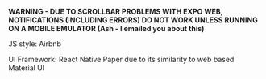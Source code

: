 **WARNING - DUE TO SCROLLBAR PROBLEMS WITH EXPO WEB, NOTIFICATIONS (INCLUDING ERRORS) DO NOT WORK UNLESS RUNNING ON A MOBILE EMULATOR (Ash - I emailed you about this)** 

JS style: Airbnb

UI Framework: React Native Paper due to its similarity to web based Material UI
